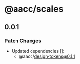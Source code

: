 # @aacc/scales

## 0.0.1

### Patch Changes

- Updated dependencies []:
  - @aacc/design-tokens@0.1.1
